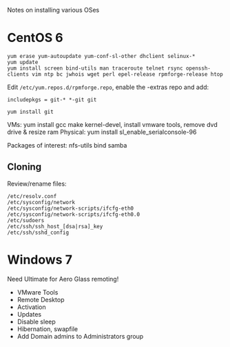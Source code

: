 Notes on installing various OSes

CentOS 6
========

```
yum erase yum-autoupdate yum-conf-sl-other dhclient selinux-*
yum update
yum install screen bind-utils man traceroute telnet rsync openssh-clients vim ntp bc jwhois wget perl epel-release rpmforge-release htop
```

Edit `/etc/yum.repos.d/rpmforge.repo`, enable the -extras repo and add:

```
includepkgs = git-* *-git git

yum install git
```

VMs: yum install gcc make kernel-devel, install vmware tools, remove dvd drive & resize ram 
Physical: yum install sl_enable_serialconsole-96

Packages of interest: nfs-utils bind samba

Cloning
-------

Review/rename files:

```
/etc/resolv.conf
/etc/sysconfig/network
/etc/sysconfig/network-scripts/ifcfg-eth0
/etc/sysconfig/network-scripts/ifcfg-eth0.0
/etc/sudoers
/etc/ssh/ssh_host_[dsa|rsa]_key
/etc/ssh/sshd_config
```

Windows 7
=========
Need Ultimate for Aero Glass remoting!

  * VMware Tools
  * Remote Desktop
  * Activation
  * Updates
  * Disable sleep
  * Hibernation, swapfile
  * Add Domain admins to Administrators group
